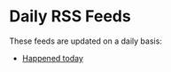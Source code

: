 # Daily RSS Feeds
These feeds are updated on a daily basis:

- [Happened today](https://github.com/fabriziosalmi/uglyfeed-cdn/blob/main/happened-today/README.md)
